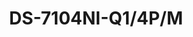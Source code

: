 ---
id: 8
title: "DS-7104NI-Q1/4P/M"
slug: "DS-7104NI-Q1/4P/M"
subTitle: "4-ch Mini PoE NVR"
category: "nvr"
imgCard: "/src/assets/images/nvr/DS-7104NI-Q1_4P_M/DS-7104NI-Q1_4P_M-1.webp"
imgAlt: "DS-7104NI-Q1/4P/M"
thumbnails: [
  "/src/assets/images/nvr/DS-7104NI-Q1_4P_M/DS-7104NI-Q1_4P_M-1.webp",
  "/src/assets/images/nvr/DS-7104NI-Q1_4P_M/DS-7104NI-Q1_4P_M-2.webp"
]
features: [
  "H.265+/H.265/H.264+/H.264 video compression support",
  "Up to 40 Mbps incoming and 60 Mbps outgoing bandwidth",
  "Supports up to 4 network camera inputs",
  "4-channel 1080p video decoding capability",
  "Simultaneous HDMI and VGA video output",
  "Compact 1U design with built-in 4 PoE ports",
]
rating: 5
reviewCount: 100
specifications: {
  Video_and_Audio: {
    IP_Video_Input: {
      Channels: "4-ch",
      Max_Resolution: "Up to 6 MP"
    },
    Incoming_Bandwidth: "40 Mbps",
    Outgoing_Bandwidth: "60 Mbps",
    HDMI_Output: "1-ch, 1920 × 1080p/60Hz, 1600 × 1200/60Hz, 1280 × 1024/60Hz, 1280 × 720/60Hz",
    VGA_Output: "1-ch, 1920 × 1080p/60Hz, 1600 × 1200/60Hz, 1280 × 1024/60Hz, 1280 × 720/60Hz",
    Video_Output_Mode: "HDMI/VGA simultaneous output",
    Decoding: {
      Decoding_Format: "H.265+/H.265/ H.264+/H.264",
      Recording_Resolution: "6 MP/4 MP/3 MP/1080p/UXGA/720p/VGA/4CIF/DCIF/2CIF/CIF/QCIF",
      Synchronous_Playback: "4-ch",
      Decoding_Capability: "4-ch@1080p (30 fps) or 2-ch@4 MP (30 fps) or 1-ch@6 MP (30 fps)",
      Stream_Type: "Video, Video & Audio"
    }
  },
  Network: {
    Remote_Connection: "16",
    Network_Protocol: "TCP/IP, DHCP, Hik-Connect, DNS, DDNS, NTP, SADP, SMTP, UPnP™",
    Network_Interface: "1, RJ-45 10/100Mbps self-adaptive Ethernet interface"
  },
  PoE: {
    Interface: "4, RJ-45 10/100 Mbps self-adaptive Ethernet interface",
    Power: "≤ 36 W",
    Standard: "IEEE 802.3 af/at"
  },
  Auxiliary_Interface: {
    SATA: {
      Interface: "1 SATA interface",
    },
    Capacity: "Up to 6TB capacity for each disk",
    Alarm_In_Out: "N/A",
    USB_Interface: "Rear panel: 2 × USB 2.0"
  },
  General: {
    Power_Supply: "48 VDC, 1 A",
    Consumption: "≤ 10 W",
    Working_Temperature: "-10 to +55º C (+14 to +131º F)",
    Working_Humidity: "10% to 90%",
    Dimension: "265 × 223 × 48 mm (10.4\" × 8.8\" × 1.9\")",
    Weight: "≤ 1 kg (2.2 lb)"
  }
}
---